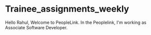 # Trainee_assignments_weekly
Hello Rahul, Welcome to PeopleLink.
In the Peoplelink, I'm working as Associate Software Developer.
